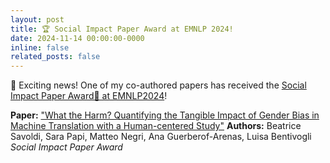 ```yaml
---
layout: post
title: 🏆 Social Impact Paper Award at EMNLP 2024!
date: 2024-11-14 00:00:00-0000
inline: false
related_posts: false
---
```


🎉 Exciting news! One of my co-authored papers has received the [Social Impact Paper Award🥇 at EMNLP2024](https://2024.emnlp.org/program/best_papers/)!

**Paper:** ["What the Harm? Quantifying the Tangible Impact of Gender Bias in Machine Translation with a Human-centered Study"](https://aclanthology.org/2024.emnlp-main.1002/)
**Authors:** Beatrice Savoldi, Sara Papi, Matteo Negri, Ana Guerberof-Arenas, Luisa Bentivogli
_Social Impact Paper Award_
